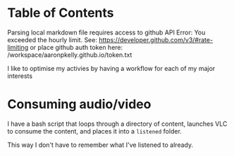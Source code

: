
Table of Contents
=================

Parsing local markdown file requires access to github API
Error: You exceeded the hourly limit. See: https://developer.github.com/v3/#rate-limiting
or place github auth token here: /workspace/aaronpkelly.github.io/token.txt



I like to optimise my activies by having a workflow for each of my major interests

# Consuming audio/video
I have a bash script that loops through a directory of content, launches VLC to
consume the content, and places it into a `listened` folder.

This way I don't have to remember what I've listened to already.
